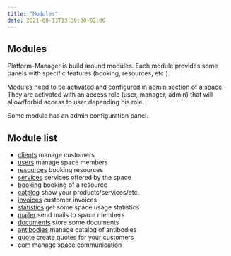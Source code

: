 ```yaml
---
title: "Modules"
date: 2021-08-13T13:30:30+02:00
---
```


## Modules

Platform-Manager is build around modules. Each module provides
some panels with specific features (booking, resources, etc.).

Modules need to be activated and configured in admin section of
a space. They are activated with an access role (user, manager, admin)
that will allow/forbid access to user depending his role.

Some module has an admin configuration panel.

## Module list

* [clients](./module/clients) manage customers
* [users](./module/users) manage space members
* [resources](./module/resources) booking resources
* [services](./module/services) services offered by the space
* [booking](./module/booking) booking of a resource
* [catalog](./module/catalog) show your products/services/etc.
* [invoices](./module/invoices) customer invoices
* [statistics](./module/statistics) get some space usage statistics
* [mailer](./module/mailer) send mails to space members
* [documents](./module/documents) store some documents
* [antibodies](./module/antibodies) manage catalog of antibodies
* [quote](./module/quote) create quotes for your customers
* [com](./module/com) manage space communication
